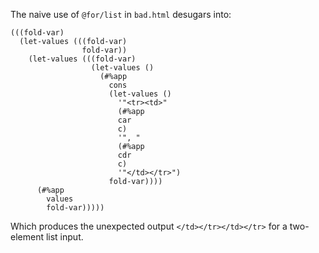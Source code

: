 The naive use of `@for/list` in `bad.html` desugars into:

```racket
(((fold-var)
  (let-values (((fold-var)
                fold-var))
    (let-values (((fold-var)
                  (let-values ()
                    (#%app
                      cons
                      (let-values ()
                        '"<tr><td>"
                        (#%app
                        car
                        c)
                        '", "
                        (#%app
                        cdr
                        c)
                        '"</td></tr>")
                      fold-var))))
      (#%app
        values
        fold-var)))))
```

Which produces the unexpected output `</td></tr></td></tr>` for a two-element list input.